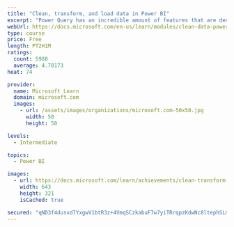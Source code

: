 ```yaml
---
title: "Clean, transform, and load data in Power BI"
excerpt: "Power Query has an incredible amount of features that are dedicated to helping you clean and prepare your data for analysis. You will learn how to simplify a complicated model, change data types, rename objects, and pivot data. You will also learn how to profile columns so that you know which columns have the valuable data that you’re seeking for deeper analytics."
webUrl: https://docs.microsoft.com/en-us/learn/modules/clean-data-power-bi/
type: course
price: Free
length: PT2H1M
ratings:
  count: 5988
  average: 4.78173
heat: 74

provider:
  name: Microsoft Learn
  domain: microsoft.com
  images:
    - url: /assets/images/organizations/microsoft.com-50x50.jpg
      width: 50
      height: 50

levels:
  - Intermediate

topics:
  - Power BI

images:
  - url: https://docs.microsoft.com/learn/achievements/clean-transform-and-load-data-in-power-bi-social.png
    width: 643
    height: 321
    isCached: true

secured: "qND3f4dusxd7YxgwV1btR3z+4VmqSCzkabuF7w7yiTRrqpzKdwNc8ltephSLmdIGAdV7zaM6NWEWus3+kcr1USfHJl3YVdnOVSbS47OwGVMKR2/xfjbROYHY8AsKSIAy+MetYrr8n8Lz05K3zH/6C9m1xtmL/S1qhEjE37Fa7lj5NQbKY/qcHL+kGAaQz/vz0+DMze+XYkVnsqIrGSFOMw4I4wjwfiTn8l/kW1CZdslQEd4I4NomaZianzEagPYrKETauvQR765AHBgThCOTYTVYvQJVdJsEwqPDaVL4YPxgYDxFB7BksvTTJfd4gJsSXRkxUhWV1KHNLjSr8ywX4+zC2QQqLNlPnLxhnHq7bQz9hOdJeCizYONy7bb4+ayyOKIbBzZKfbXA75rGkz0fbtaY0m8z5a7iRRLLbncEXT0=;YoxSoYcF9TeJURcpIoq/qA=="
---
```


